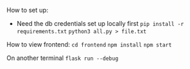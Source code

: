 How to set up:

- Need the db credentials set up locally first
  `pip install -r requirements.txt`
  `python3 all.py > file.txt`

How to view frontend:
`cd frontend`
`npm install`
`npm start`

On another terminal
`flask run --debug`
